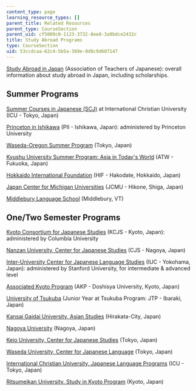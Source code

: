 ```yaml
---
content_type: page
learning_resource_types: []
parent_title: Related Resources
parent_type: CourseSection
parent_uid: cf5009c0-1123-3732-8ee8-3a9bdce2432c
title: Study Abroad Programs
type: CourseSection
uid: 53ccdcaa-62c4-5b5a-389e-0d8c9d607147
---
```


[Study Abroad in Japan](http://www.aatj.org/studyabroad/index.html) (Association of Teachers of Japanese): overall information about study abroad in Japan, including scholarships.

Summer Programs
---------------

[Summer Courses in Japanese (SCJ)](http://scj.info.icu.ac.jp/) at International Christian University (ICU - Tokyo, Japan)

[Princeton in Ishikawa](http://www.princeton.edu/~pii/) (PII - Ishikawa, Japan): administered by Princeton University

[Waseda-Oregon Summer Program](http://www.wasedaoregon.org/) (Tokyo, Japan)

[Kyushu University Summer Program: Asia in Today's World](http://www.isc.kyushu-u.ac.jp/atw/) (ATW - Fukuoka, Japan)

[Hokkaido International Foundation](http://www.hif.or.jp/en/) (HIF - Hakodate, Hokkaido, Japan)

[Japan Center for Michigan Universities](http://jcmu.isp.msu.edu/) (JCMU - Hikone, Shiga, Japan)

[Middlebury Language School](http://www.middlebury.edu/academics/ls/japanese/) (Middlebury, VT)

One/Two Semester Programs
-------------------------

[Kyoto Consortium for Japanese Studies](http://ogp.columbia.edu/index.cfm?FuseAction=Programs.ViewProgram&Program_ID=10320&Type=O&sType=O) (KCJS - Kyoto, Japan): administered by Columbia University

[Nanzan University, Center for Japanese Studies](http://www.nanzan-u.ac.jp/English/cjs/index.html) (CJS - Nagoya, Japan)

[Inter-University Center for Japanese Language Studies](http://www.stanford.edu/dept/IUC/) (IUC - Yokohama, Japan): administered by Stanford University, for intermediate & advanced level

[Associated Kyoto Program](http://www.associatedkyotoprogram.org/) (AKP - Doshisya University, Kyoto, Japan)

[University of Tsukuba](http://www.tsukuba.ac.jp/en/) (Junior Year at Tsukuba Program: JTP - Ibaraki, Japan)

[Kansai Gaidai University, Asian Studies](http://www.kansaigaidai.ac.jp/asp/) (Hirakata-City, Japan)

[Nagoya University](http://en.nagoya-u.ac.jp/) (Nagoya, Japan)

[Keio University, Center for Japanese Studies](http://www.ic.keio.ac.jp/nncenter/index.html) (Tokyo, Japan)

[Waseda University, Center for Japanese Language](https://www.waseda.jp/inst/cjl/en/) (Tokyo, Japan)

[International Christian University, Japanese Language Programs](http://subsite.icu.ac.jp/jlp/index.eng.html) (ICU - Tokyo, Japan)

[Ritsumeikan University, Study in Kyoto Program](http://en.ritsumei.ac.jp/admissions/skp/) (Kyoto, Japan)